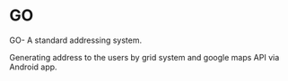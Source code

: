 # GO
GO- A standard addressing system.

Generating address to the users by grid system and google maps API via Android app.

